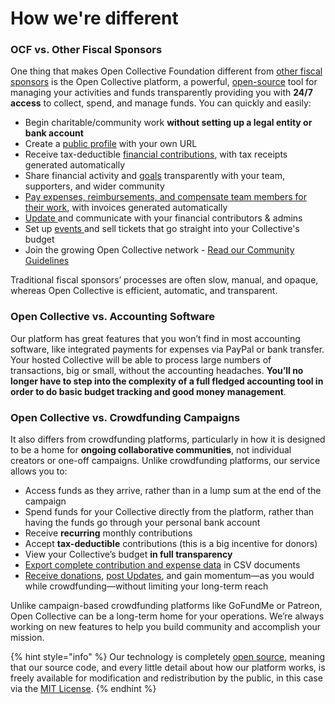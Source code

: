 # How we're different

### **OCF vs. Other Fiscal Sponsors**

One thing that makes Open Collective Foundation different from [other fiscal sponsors](https://fiscalsponsordirectory.org) is the Open Collective platform, a powerful, [open-source](https://opensource.com/resources/what-open-source) tool for managing your activities and funds transparently providing you with **24/7 access** to collect, spend, and manage funds. You can quickly and easily:

* Begin charitable/community work **without setting up a legal entity or bank account**
* Create a [public profile](https://docs.opencollective.com/help/collectives/customize-collective) with your own URL
* Receive tax-deductible [financial contributions](https://docs.opencollective.foundation/how-it-works/financial-contributions), with tax receipts generated automatically
* Share financial activity and [goals](https://docs.opencollective.com/help/collectives/tiers-goals#goals) transparently with your team, supporters, and wider community
* [Pay expenses, reimbursements, and compensate team members for their work](https://docs.opencollective.com/help/expenses-and-getting-paid/submitting-expenses), with invoices generated automatically
* [Update ](https://docs.opencollective.com/help/collectives/communication)and communicate with your financial contributors & admins
* Set up [events ](https://docs.opencollective.com/help/collectives/events)and sell tickets that go straight into your Collective's budget
* Join the growing Open Collective network - [Read our Community Guidelines](https://docs.opencollective.com/help/about/community-guidelines)

Traditional fiscal sponsors’ processes are often slow, manual, and opaque, whereas Open Collective is efficient, automatic, and transparent.

### **Open Collective vs. Accounting Software**

Our platform has great features that you won’t find in most accounting software, like integrated payments for expenses via PayPal or bank transfer. Your hosted Collective will be able to process large numbers of transactions, big or small, without the accounting headaches. **You’ll no longer have to step into the complexity of a full fledged accounting tool in order to do basic budget tracking and good money management**.

### **Open Collective vs. Crowdfunding Campaigns**

It also differs from crowdfunding platforms, particularly in how it is designed to be a home for **ongoing collaborative communities**, not individual creators or one-off campaigns. Unlike crowdfunding platforms, our service allows you to:

* Access funds as they arrive, rather than in a lump sum at the end of the campaign
* Spend funds for your Collective directly from the platform, rather than having the funds go through your personal bank account
* Receive **recurring** monthly contributions
* Accept **tax-deductible** contributions (this is a big incentive for donors)
* View your Collective’s budget **in full transparency**
* [Export complete contribution and expense data](https://docs.opencollective.com/help/collectives/budget) in CSV documents
* [R](https://docs.opencollective.foundation/how-it-works/financial-contributions)[eceive donations](https://docs.opencollective.foundation/how-it-works/financial-contributions), [post Updates](https://docs.opencollective.com/help/collectives/communication), and gain momentum—as you would while crowdfunding—without limiting your long-term reach

Unlike campaign-based crowdfunding platforms like GoFundMe or Patreon, Open Collective can be a long-term home for your operations. We’re always working on new features to help you build community and accomplish your mission.

{% hint style="info" %}
Our technology is completely [open source](https://github.com/OpenCollective/), meaning that our source code, and every little detail about how our platform works, is freely available for modification and redistribution by the public, in this case via the [MIT License](https://en.wikipedia.org/wiki/MIT\_License).
{% endhint %}
